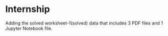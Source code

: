 # Internship 
Adding the solved worksheet-1(solved) data that includes 3 PDF files and 1 Jupyter Notebook file.
